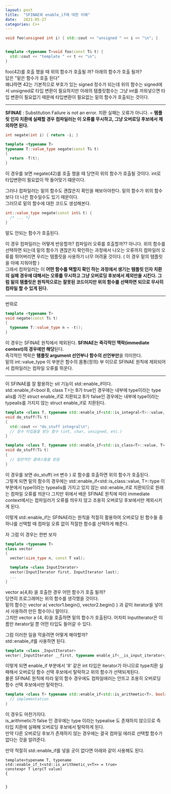 ```yaml
---
layout: post
title:  "SFINAE와 enable_if에 대한 이해"
date:   2021-05-27
categories: C++
---
```




```c++
void foo(unsigned int i) { std::cout << "unsigned " << i << "\n"; }


template <typename T>void foo(const T& t) {
  std::cout << "template " << t << "\n";
}
```

foo(42)를 호출 했을 때 위의 함수가 호출될 까? 아래의 함수가 호출 될까?       
답은 "밑은 함수가 호출 된다"        
왜냐하면 42는 기본적으로 부호가 있는 signed 정수가 되는데 위의 함수는 signed에서 unsigned로 타입 변환이 필요하지만 아래의 템플릿함수는 그냥 int를 끼워넣으면 타입 변환이 필요없기 때문에 타입변환이 필요없는 밑의 함수가 호출되는 것이다.         

----------------------------------------

**SFINAE** : Substitution Failure is not an error. 치환 실패는 오류가 아니다. = **템플릿 인자 치환에 실패할 경우 컴파일러는 이 오류를 무시하고, 그냥 오버로딩 후보에서 제외하면 된다.**     

```c++
int negate(int i) { return -i; }

template <typename T>
typename T::value_type negate(const T& t) 
{
  return -T(t);
}
```

이 경우를 보면 negate(42)를 호출 했을 때 당연히 위의 함수가 호출될 것이다. int로 타입변환이 필요없이 딱 들어맞기 떄문이다.          

그러나 컴파일러는 밑의 함수도 괜찮은지 확인을 해보아야한다. 밑의 함수가 위의 함수보다 더 나은 함수일수도 있기 때문이다.          
그러므로 밑의 함수에 대한 코드도 생성해본다.          


```c++
int::value_type negate(const int& t) {
  /* ... */
}
```
말도 안되는 함수가 호출된다.      

이 경우 컴파일러는 어떻게 반응할까? 컴파일러 오류를 호출할까??
아니다. 위의 함수를 선택하면 되는데 밑의 함수가 괜찮은지 확인하는 과정에서 나오는 오류까지 컴파일러 오류를 뛰어버리면 우리는 템플릿을 사용하기 너무 어려울 것이다. ( 이 경우 밑의 템플릿을 아예 지워야함 )    
그래서 컴파일러는 이 **어떤 함수를 택할지 확인 하는 과정에서 생기는 템플릿 인자 치환의 실패 경우에 대해서는 오류를 무시하고 그냥 오버로딩 후보에서 제외만을 시킨다. 그럼 밑의 템플릿은 원칙적으로는 잘못된 코드이지만 위의 함수를 선택하면 되므로 무사히 컴파일 할 수 있게 된다.**          

----------------------------------------

번외로 

```c++
template <typename T>
void negate(const T& t) 
{
  typename T::value_type n = -t();
}
```

이 경우는 SFINAE 원칙에서 제외된다.
**SFINAE는 즉각적인 맥락(immediate context)의 경우에만 해당**된다.      
즉각적인 맥락은 **템플릿 argument 선언부나 함수의 선언부만**을 의미한다.      
밑의 int::value_type 이 부분은 함수의 몸통(정의) 부 이므로 SFINAE 원칙에 제외되어서 컴파일러는 컴파일 오류를 뛰운다.           

----------------------------------------

이 SFINAE를 잘 활용하는 stl 기능이 std::enable_if이다.       
std::enable_if<bool B, class T>는 B가 true인 경우에는 내부에 type이라는 type alis를 가진 struct enable_if로 치환되고 B가 false인 경우에는 내부에 type이라는 typealis를 가지지 않는 struct enable_if로 치환된다.          

```c++
template <class T, typename std::enable_if<std::is_integral<T>::value, T>::type* = nullptr>
void do_stuff(T& t) 
{
  std::cout << "do_stuff integral\n";
  // 정수 타입들을 받는 함수 (int, char, unsigned, etc.)
}

template <class T, typename std::enable_if<std::is_class<T>::value, T>::type* = nullptr>
void do_stuff(T& t) 
{
  // 일반적인 클래스들을 받음
}
```

이 경우를 보면 do_stuff( int 변수 ) 로 함수를 호출하면 위의 함수가 호출된다.        
그렇게 되면 밑의 함수의 경우에는 std::enable_if<std::is_class<T>::value, T>::type 이 부분에서 type이라는 typealis를 가지고 있지 않는 std::enable_if로 치환되므로 원래는 컴파일 오류를 띄운다 그치만 위에서 배운 SFINAE 원칙에 따라 immediate context에서는 컴파일러가 오류를 띄우지 않고 조용히 오버로딩 후보에서만 제외시키게 된다.                

이렇게 std::enable_if는 SFINAE라는 원칙을 적절히 활용하여 오버로딩 된 함수들 중 하나를 선택할 때 컴파일 오류 없이 적절한 함수를 선택하게 해준다.                  

자 그럼 이 경우는 한번 보자
```c++
template <typename T>
class vector 
{
  vector(size_type n, const T val);

  template <class InputIterator>
  vector(InputIterator first, InputIterator last);
  ...
}
```

vector a{4,8} 을 호출한 경우 어떤 함수가 호출 될까?      
당연히 프로그래머는 위의 함수를 생각했을 것이다.       
밑의 함수는 vector a{ vector1.begin(), vector2.begin() } 과 같이 iterator을 넣어서 사용하려 만든 함수이니 말이다.                 
그치만 vector a {4, 8}을 호출하면 밑의 함수가 호출된다. 어차피 InputIterator은 이름만 iterator일 뿐 어떤 타입도 들어갈 수 있다.        

그럼 이러한 일을 막을려면 어떻게 해야할까?        
std::enable_if를 사용하면 된다.      

```c++
template <class _InputIterator>
vector(_InputIterator __first, typename enable_if<__is_input_iterator<_InputIterator>::value && !__is_forward_iterator<_InputIterator>::value && /* ... more conditions... */ _InputIterator>::type __last);
```

이렇게 되면 enable_if 부분에서 '8' 같은 int 타입은 iterator가 아니므로 type치환 실패해서 오버로딩 함수 선택 후보에서 탈락하고 위의 함수가 선택되게된다.      
물론 SFINAE 원칙에 따라 밑의 함수 경우에도 컴파일에러는 안뜨고 조용히 오버로딩 함수 선택 후보에서만 탈락한다.     

```c++
template <class T> typename std::enable_if<std::is_arithmetic<T>, bool>::type signbit(T x) {
  // implementation
}
```

이 경우도 마찬가지다.         
is_arithmetic<T>가 false 인 경우에는 type 이라는 typealise 도 존재하지 않으므로 즉 타입 치환에 실패해 오버로딩 후보에서 탈락하게 된다.           
만약 다른 오버로딩 후보가 존재하지 않는 경우에는 결국 컴파일 에러로 선택할 함수가 없다는 것을 알려준다.    


만약 적절히 std::enable_if를 넣을 곳이 없다면 아래와 같이 사용해도 된다.        
```
template<typename T, typename std::enable_if_t<std::is_arithmetic_v<T>> = true>
constexpr T Lerp(T value)
{


}
```